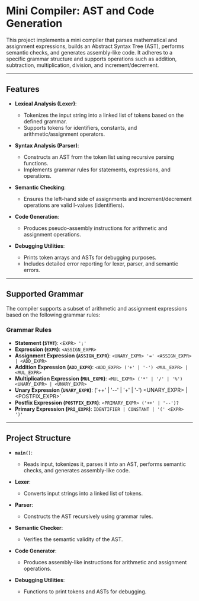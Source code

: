 # Mini Compiler: AST and Code Generation

This project implements a mini compiler that parses mathematical and assignment expressions, builds an Abstract Syntax Tree (AST), performs semantic checks, and generates assembly-like code. It adheres to a specific grammar structure and supports operations such as addition, subtraction, multiplication, division, and increment/decrement.

---

## Features

- **Lexical Analysis (Lexer)**: 
  - Tokenizes the input string into a linked list of tokens based on the defined grammar.
  - Supports tokens for identifiers, constants, and arithmetic/assignment operators.

- **Syntax Analysis (Parser)**:
  - Constructs an AST from the token list using recursive parsing functions.
  - Implements grammar rules for statements, expressions, and operations.

- **Semantic Checking**:
  - Ensures the left-hand side of assignments and increment/decrement operations are valid l-values (identifiers).

- **Code Generation**:
  - Produces pseudo-assembly instructions for arithmetic and assignment operations.

- **Debugging Utilities**:
  - Prints token arrays and ASTs for debugging purposes.
  - Includes detailed error reporting for lexer, parser, and semantic errors.

---

## Supported Grammar

The compiler supports a subset of arithmetic and assignment expressions based on the following grammar rules:

### Grammar Rules
- **Statement (`STMT`)**: `<EXPR> ';'`
- **Expression (`EXPR`)**: `<ASSIGN_EXPR>`
- **Assignment Expression (`ASSIGN_EXPR`)**: `<UNARY_EXPR> '=' <ASSIGN_EXPR> | <ADD_EXPR>`
- **Addition Expression (`ADD_EXPR`)**: `<ADD_EXPR> ('+' | '-') <MUL_EXPR> | <MUL_EXPR>`
- **Multiplication Expression (`MUL_EXPR`)**: `<MUL_EXPR> ('*' | '/' | '%') <UNARY_EXPR> | <UNARY_EXPR>`
- **Unary Expression (`UNARY_EXPR`)**: ('++' | '--' | '+' | '-') <UNARY_EXPR> | <POSTFIX_EXPR>`
- **Postfix Expression (`POSTFIX_EXPR`)**: `<PRIMARY_EXPR> ('++' | '--')?`
- **Primary Expression (`PRI_EXPR`)**: `IDENTIFIER | CONSTANT | '(' <EXPR> ')'`

---

## Project Structure

- **`main()`**:
  - Reads input, tokenizes it, parses it into an AST, performs semantic checks, and generates assembly-like code.

- **Lexer**:
  - Converts input strings into a linked list of tokens.

- **Parser**:
  - Constructs the AST recursively using grammar rules.

- **Semantic Checker**:
  - Verifies the semantic validity of the AST.

- **Code Generator**:
  - Produces assembly-like instructions for arithmetic and assignment operations.

- **Debugging Utilities**:
  - Functions to print tokens and ASTs for debugging.

